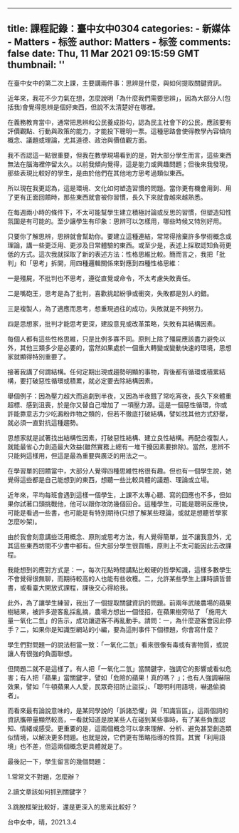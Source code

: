 
---
title: 課程記錄：臺中女中0304
categories: 
    - 新媒体
    - Matters - 标签
author: Matters - 标签
comments: false
date: Thu, 11 Mar 2021 09:15:59 GMT
thumbnail: ''
---

<div>   
<p>在臺中女中的第二次上課，主要講兩件事：思辨是什麼，與如何提取關鍵資訊。</p><p>近年來，我花不少力氣在想，怎麼說明「為什麼我們需要思辨」，因為大部分人(包括我)會覺得思辨是個好東西，但說不太清楚好在哪裡。</p><p>在義務教育當中，通常把思辨和公民養成掛勾，認為民主社會下的公民，應該要有評價觀點、行動與政策的能力，才能投下聰明一票。這種思路會使得教學內容傾向概念、議題或理論，尤其道德、政治與價值觀方面。</p><p>我不否認這一點很重要，但我在教學現場看到的是，對大部分學生而言，這些東西無法在腦海裡停留太久。以前我傾向覺得，這是能力或興趣問題；但後來我發現，那些表現比較好的學生，是由於他們在其他地方思考過類似東西。</p><p>所以現在我更認為，這是環境、文化如何塑造習慣的問題。當你更有機會用到、用了更有正面回饋時，那些東西就會被你習慣，長久下來就會越來越熟悉。</p><p>在每週兩小時的條件下，不太可能幫學生建立積極討論或反思的習慣，但塑造知性氛圍是有可能的。至少讓學生有印象：思辨可以怎樣用，哪些時候又特別好用。</p><p>只要你了解思辨，思辨就會幫助你。要建立這種連結，常常得捨棄許多學術概念或理論，講一些更泛用、更涉及日常體驗的東西。或至少是，表述上採取認知負荷更低的方式。這次我就採取了新的表述方法：性格思維比較。簡而言之，我把「批判」和「思考」拆開，用四種邏輯關係來對應到四種性格思維：</p><p>一是殭屍，不批判也不思考，遵從直覺或命令，不太考慮失敗責任。</p><p>二是嘴砲王，思考是為了批判，喜歡挑起紛爭或衝突，失敗都是別人的錯。</p><p>三是複製人，為了適應而思考，想重現過往的成功，失敗就是不夠努力。</p><p>四是思想家，批判才能思考更深，建設意見或改革策略，失敗有其結構因素。</p><p>每個人都有這些性格思維，只是比例多寡不同。原則上除了殭屍應該盡力避免以外，其他三類多少是必要的，當然如果處於一個重大轉變或變動快速的環境，思想家就顯得特別重要了。</p><p>接著我講了何謂結構。任何定期出現或趨勢明顯的事物，背後都有循環或積累結 構，要打破惡性循環或積累，就必定要去除結構因素。</p><p>舉個例子：因為壓力超大而追劇到半夜，又因為半夜餓了常吃宵夜，長久下來體重超標、感到沮喪，於是你又替自己增加了 一項壓力源。這是一個惡性循環，你或許能靠意志力少吃澱粉炸物之類的，但若不徹底打破結構，譬如找其他方式舒壓，就必須一直對抗這種趨勢。</p><p>思想家就是試著找出結構性因素，打破惡性結構、建立良性結構。再配合複製人，就能最省心力創造最大效益(雖然實務上總有一堆干擾因素要排除)。當然，思辨不只能夠這樣用，但這是最為重要與廣泛的用法之一。</p><p>在學習單的回饋當中，大部分人覺得四種思維性格很有趣。但也有一個學生說，她覺得這些都是自己能想到的東西，想聽一些比較具體的議題、理論或立場。</p><p>近年來，平均每班會遇到這樣一個學生，上課不太專心聽、寫的回應也不多，但如果你試著口頭挑戰他，他可以跟你攻防幾個回合。這種學生，可能是聰明反應快，可能是看過一些書，也可能是有特別期待(只想了解某些理論，或就是想聽哲學家怎麼吵架)。</p><p>由於我會刻意講些泛用概念、原則或思考方法，有人覺得簡單，並不讓我意外，尤其這些東西坊間不少書中都有。但大部分學生很買帳，原則上不太可能因此去改課程。</p><p>我能想到的應對方式是：一，每次花點時間講點比較硬的哲學知識，這樣多數學生不會覺得很無聊，而期待較高的人也能有些收穫。二，允許某些學生上課時讀哲普書，或看臺大開放式課程，課後交心得給我。</p><p>此外，為了讓學生練習，我出了一個提取關鍵資訊的問題。前兩年武陵農場的蘋果樹結果，被許多遊客亂採亂摘，農場方想出一個怪招，在蘋果樹旁貼了 「施用大量一氧化二氫」的告示，成功讓遊客不再亂動手。請問：一，為什麼遊客會因此停手？二，如果你是知識型網站的小編，要為這則事件下個標題，你會寫什麼？</p><p>學生們對問題一的說法相當一致：「一氧化二氫」看來很像有毒或有害物質，或說讓人有很強的負面聯想。</p><p>但問題二就不是這樣了。有人把「一氧化二氫」當關鍵字，強調它的影響或看似危害；有人把「蘋果」當關鍵字，譬如「危險的蘋果！真的嗎？ 」；也有人強調嚇阻效果，譬如「牛頓蘋果人人愛，民眾奇招防止盜採」、「聰明利用語境，嚇退偷摘者」。</p><p>而看來最有論說意味的，是某同學說的「訴諸恐懼」與「知識盲區」，這兩個詞的資訊攜帶量顯然較高，一看就知道是說某些人在碰到某些事時，有了某些負面認知、情緒或感受。更重要的是，這兩個概念可以拿來理解、分析、避免甚至創造類似情境，以解決更多問題。也就是說，它們更有策略指導的性質。其實「利用語境」也不差，但這兩個概念更具體就是了。</p><p>最後記一下，學生留言的幾個問題：</p><p>1.常常文不對題，怎麼辦？</p><p>2.讀文章該如何抓到關鍵字？</p><p>3.跳脫框架比較好，還是更深入的思索比較好？</p><p>台中女中，晴，2021.3.4</p>  
</div>
            